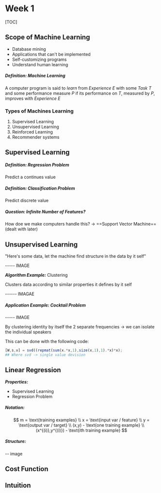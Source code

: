 # Week 1

[TOC]

## Scope of Machine Learning

* Database mining 
* Applications that can't be implemented 
* Self-customizing programs 
* Understand human learning 

##### ***Definition***: Machine Learning

A computer program is said to *learn* from *Experience* $E$ with some *Task* $T$ and some performance measure $P$ if its performance on $T$, measured by $P$, improves with *Experience* $E$

### Types of Machines Learning

1. Supervised Learning
2. Unsupervised Learning
3. Reinforced Learning
4. Recommender systems

## Supervised Learning

##### ***Definition:*** Regression Problem

Predict a continues value

##### ***Definition:*** Classification Problem

Predict discrete value

##### Question: Infinite Number of Features?

How doe we make computers handle this? 
-> ==Support Vector Machine== (dealt with later)

## Unsupervised Learning

"Here's some data, let the machine find structure in the data by it self"

----- IMAGE

***Algorithm Example:*** Clustering

Clusters data according to similar properties it defines by it self

------ IMAGAE

##### ***Application Example:*** Cocktail Problem

----- IMAGE

By clustering identity by itself the 2 separate frequencies -> we can isolate the individual speakers

This can be done with the following code:

```octave
[W,s,v] = svd((repmat(sum(x.*x,1),size(x,1),1).*x)*x);
## Where svd -> single value devision
```

## Linear Regression 

***Properties:*** 

* Supervised Learning
* Regression Problem

##### Notation:

$$
m = \text{training examples} \\
x = \text{input var / feature} \\
y = \text{output var / target} \\
(x,y) - \text{one training example} \\
(x^{(i)},y^{(i)}) - \text{ith training example}
$$

##### Structure:

-- image 



## Cost Function

## Intuition 